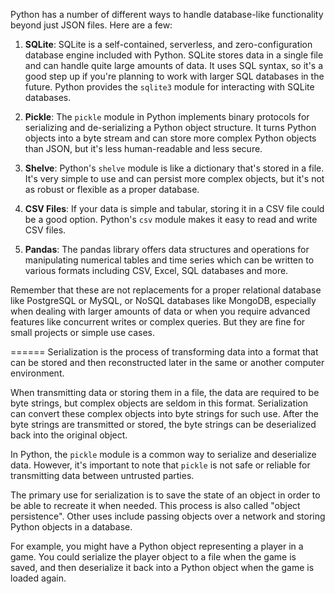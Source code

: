 Python has a number of different ways to handle database-like functionality beyond just JSON files. Here are a few:

1. **SQLite**: SQLite is a self-contained, serverless, and zero-configuration database engine included with Python. SQLite stores data in a single file and can handle quite large amounts of data. It uses SQL syntax, so it's a good step up if you're planning to work with larger SQL databases in the future. Python provides the `sqlite3` module for interacting with SQLite databases.

2. **Pickle**: The `pickle` module in Python implements binary protocols for serializing and de-serializing a Python object structure. It turns Python objects into a byte stream and can store more complex Python objects than JSON, but it's less human-readable and less secure.

3. **Shelve**: Python's `shelve` module is like a dictionary that's stored in a file. It's very simple to use and can persist more complex objects, but it's not as robust or flexible as a proper database.

4. **CSV Files**: If your data is simple and tabular, storing it in a CSV file could be a good option. Python's `csv` module makes it easy to read and write CSV files.

5. **Pandas**: The pandas library offers data structures and operations for manipulating numerical tables and time series which can be written to various formats including CSV, Excel, SQL databases and more.

Remember that these are not replacements for a proper relational database like PostgreSQL or MySQL, or NoSQL databases like MongoDB, especially when dealing with larger amounts of data or when you require advanced features like concurrent writes or complex queries. But they are fine for small projects or simple use cases.


======
Serialization is the process of transforming data into a format that can be stored and then reconstructed later in the same or another computer environment. 

When transmitting data or storing them in a file, the data are required to be byte strings, but complex objects are seldom in this format. Serialization can convert these complex objects into byte strings for such use. After the byte strings are transmitted or stored, the byte strings can be deserialized back into the original object.

In Python, the `pickle` module is a common way to serialize and deserialize data. However, it's important to note that `pickle` is not safe or reliable for transmitting data between untrusted parties.

The primary use for serialization is to save the state of an object in order to be able to recreate it when needed. This process is also called "object persistence". Other uses include passing objects over a network and storing Python objects in a database.

For example, you might have a Python object representing a player in a game. You could serialize the player object to a file when the game is saved, and then deserialize it back into a Python object when the game is loaded again.